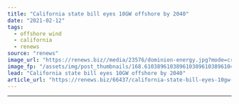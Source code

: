```yaml
---
title: "California state bill eyes 10GW offshore by 2040"
date: "2021-02-12"
tags: 
  - offshore wind
  - california
  - renews
source: "renews"
image_url: "https://renews.biz//media/23576/dominion-energy.jpg?mode=crop&width=770&heightratio=0.6103896103896103896103896104&slimmage=true"
image_fp: "/assets/img/post_thumbnails/168.6103896103896103896103896104&slimmage=true"
lead: "California state bill eyes 10GW offshore by 2040"
article_url: "https://renews.biz/66437/california-state-bill-eyes-10gw-offshore-by-2040/"
---
```


---

